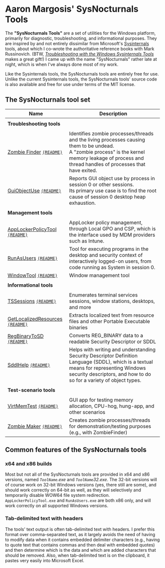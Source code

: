 # Aaron Margosis' SysNocturnals Tools

The **"SysNocturnals Tools"** are a set of utilities for the Windows platform, primarily for diagnostic, troubleshooting, and informational purposes. They are inspired 
by and not entirely dissimilar from Microsoft's [Sysinternals](https://www.sysinternals.com) tools, about which I co-wrote the authoritative 
reference books with Mark Russinovich. (BTW, _[Troubleshooting with the Windows Sysinternals Tools](https://www.microsoftpressstore.com/store/troubleshooting-with-the-windows-sysinternals-tools-9780735684447)_
makes a great gift!) I came up with the name "SysNocturnals" rather late at night, which is when I've always done most of my work.

Like the Sysinternals tools, the SysNocturnals tools are entirely free for use. Unlike the current Sysinternals tools, the SysNocturnals
tools' source code is also available and free for use under terms of the MIT license.

## The SysNocturnals tool set

|Name|Description|
|---|---|
|||
|**Troubleshooting tools**||
|||
|[Zombie Finder](https://github.com/AaronMargosis/ZombieFinder/) [`(README)`](https://github.com/AaronMargosis/ZombieFinder/blob/master/README.md)|Identifies zombie processes/threads and the living processes causing them to be undead.<br>A "zombie process" is the kernel memory leakage of process and thread handles of processes that have exited.|
|[GuiObjectUse](https://github.com/AaronMargosis/GuiObjectUse/) [`(README)`](https://github.com/AaronMargosis/GuiObjectUse/blob/master/README.md)|Reports GUI object use by process in session 0 or other sessions.<br>Its primary use case is to find the root cause of session 0 desktop heap exhaustion.|
|||
|**Management tools**||
|||
|[AppLockerPolicyTool](https://github.com/AaronMargosis/AppLockerPolicyTool/) [`(README)`](https://github.com/AaronMargosis/AppLockerPolicyTool/blob/master/README.md)|AppLocker policy management, through Local GPO and CSP, which is the interface used by MDM providers such as Intune.|
|[RunAsUsers](https://github.com/AaronMargosis/RunAsUsers/) [`(README)`](https://github.com/AaronMargosis/RunAsUsers/blob/master/README.md)|Tool for executing programs in the desktop and security context of interactively logged-on users, from code running as System in session 0.|
|[WindowTool](https://github.com/AaronMargosis/WindowTool/) [`(README)`](https://github.com/AaronMargosis/WindowTool/blob/master/README.md)|Window management tool|
|||
|**Informational tools**||
|||
|[TSSessions](https://github.com/AaronMargosis/TSSessions/) [`(README)`](https://github.com/AaronMargosis/TSSessions/blob/master/README.md)|Enumerates terminal services sessions, window stations, desktops, and more|
|[GetLocalizedResources](https://github.com/AaronMargosis/GetLocalizedResources/) [`(README)`](https://github.com/AaronMargosis/GetLocalizedResources/blob/master/README.md)|Extracts localized text from resource files and other Portable Executable binaries|
|[RegBinaryToSD](https://github.com/AaronMargosis/RegBinaryToSD/) [`(README)`](https://github.com/AaronMargosis/RegBinaryToSD/blob/master/README.md)|Converts REG_BINARY data to a readable Security Descriptor or SDDL|
|[SddlHelp](https://github.com/AaronMargosis/SddlHelp/) [`(README)`](https://github.com/AaronMargosis/SddlHelp/blob/master/README.md)|Helps with writing and understanding Security Descriptor Definition Language (SDDL), which is a textual means for representing Windows security descriptors, and how to do so for a variety of object types.|
|||
|**Test-scenario tools**||
|||
|[VirtMemTest](https://github.com/AaronMargosis/VirtMemTest/) [`(README)`](https://github.com/AaronMargosis/VirtMemTest/blob/master/README.md)|GUI app for testing memory allocation, CPU-hog, hung-app, and other scenarios|
|[Zombie Maker](https://github.com/AaronMargosis/ZombieMaker/) [`(README)`](https://github.com/AaronMargosis/ZombieMaker/blob/master/README.md)|Creates zombie processes/threads for demonstration/testing purposes (e.g., with ZombieFinder)|

## Common features of the SysNocturnals tools

### x64 and x86 builds
Most but not all of the SysNocturnals tools are provided in x64 and x86 versions, named _`ToolName`.exe_ and _`ToolName`32.exe_. The 32-bit versions will of course
work on 32-bit Windows versions (yes, there still are some), and should work correctly on 64-bit as well, as they will selectively and temporarily disable
WOW64 file system redirection. `AppLockerPolicyTool.exe` and `RunAsUsers.exe` are both x86 only, and will work correctly on all supported Windows versions.

### Tab-delimited text with headers
The tools' text output is often tab-delimited text with headers. I prefer this format over comma-separated text, as it largely avoids the need of having 
to modify data when it contains embedded delimiter characters (e.g., having to quote text that contains commas and then deal with embedded quotes)
and then determine which is the data and which are added characters that should be removed. Also, when tab-delimited text is on the clipboard, it pastes
very easily into Microsoft Excel.
